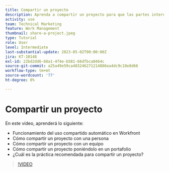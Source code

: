 ```yaml
---
title: Compartir un proyecto
description: Aprenda a compartir un proyecto para que las partes interesadas y otras personas interesadas en el proyecto puedan tener visibilidad del trabajo realizado mediante [!DNL  Workfront].
activity: use
team: Technical Marketing
feature: Work Management
thumbnail: share-a-project.jpeg
type: Tutorial
role: User
level: Intermediate
last-substantial-update: 2023-05-02T00:00:00Z
jira: KT-10148
exl-id: 22bd2dd6-68a1-4f4e-b581-66dfbca0464c
source-git-commit: a25a49e59ca483246271214886ea4dc9c10e8d66
workflow-type: tm+mt
source-wordcount: '77'
ht-degree: 0%

---
```


# Compartir un proyecto

En este vídeo, aprenderá lo siguiente:

* Funcionamiento del uso compartido automático en Workfront
* Cómo compartir un proyecto con una persona
* Cómo compartir un proyecto con un equipo
* Cómo compartir un proyecto poniéndolo en un portafolio
* ¿Cuál es la práctica recomendada para compartir un proyecto?

>[!VIDEO](https://video.tv.adobe.com/v/3418904/?quality=12&learn=on)

